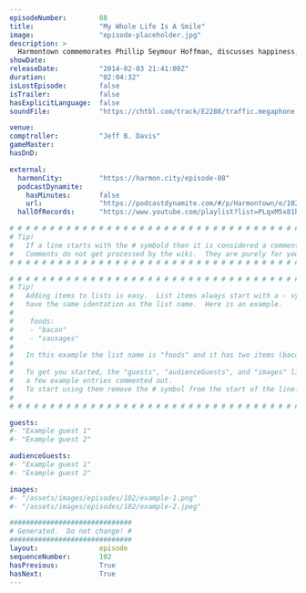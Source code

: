 ```yaml
---
episodeNumber:        88
title:                "My Whole Life Is A Smile"
image:                "episode-placeholder.jpg"
description: >
  Harmontown commemorates Phillip Seymour Hoffman, discusses happiness, takes a Sports Corner break and in Pathfinder, Laan-Ev introduces the gang to his friends.
showDate:             
releaseDate:          "2014-02-03 21:41:00Z"
duration:             "02:04:32"
isLostEpisode:        false
isTrailer:            false
hasExplicitLanguage:  false
soundFile:            "https://chtbl.com/track/E2288/traffic.megaphone.fm/STA8311092189.mp3?updated=1555717480"

venue:                
comptroller:          "Jeff B. Davis"
gameMaster:           
hasDnD:               

external:
  harmonCity:         "https://harmon.city/episode-88"
  podcastDynamite:
    hasMinutes:       false
    url:              "https://podcastdynamite.com/#/p/Harmontown/e/102/88"
  hallOfRecords:      "https://www.youtube.com/playlist?list=PLqxM5x81hNObt24qHgM0laPaAsv2gT-Lw"

# # # # # # # # # # # # # # # # # # # # # # # # # # # # # # # # # # # # # # # # # # # # #
# Tip!
#   If a line starts with the # symbold then it is considered a comment.
#   Comments do not get processed by the wiki.  They are purely for your information.
# # # # # # # # # # # # # # # # # # # # # # # # # # # # # # # # # # # # # # # # # # # # #

# # # # # # # # # # # # # # # # # # # # # # # # # # # # # # # # # # # # # # # # # # # # #
# Tip!
#   Adding items to lists is easy.  List items always start with a - symbol and have
#   have the same identation as the list name.  Here is an example.
#
#    foods:
#    - "bacon"
#    - "sausages"
#
#   In this example the list name is "foods" and it has two items (bacon, and sausages).
#
#   To get you started, the "guests", "audienceGuests", and "images" lists below have
#   a few example entries commented out.
#   To start using them remove the # symbol from the start of the line.
#
# # # # # # # # # # # # # # # # # # # # # # # # # # # # # # # # # # # # # # # # # # # # #

guests:
#- "Example guest 1"
#- "Example guest 2"

audienceGuests:
#- "Example guest 1"
#- "Example guest 2"

images:
#- "/assets/images/episodes/102/example-1.png"
#- "/assets/images/episodes/102/example-2.jpeg"

##############################
# Generated.  Do not change! #
##############################
layout:               episode
sequenceNumber:       102
hasPrevious:          True
hasNext:              True
---
```


<!-- The episode description will be rendered here -->

<!-- Add your content BELOW here -->
<!-- vvvvvvvvvvvvvvvvvvvvvvvvvvv -->




<!-- ^^^^^^^^^^^^^^^^^^^^^^^^^^^ -->
<!-- Add your content ABOVE here -->

<!-- The episode gallery will be rendered here -->
